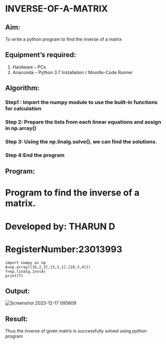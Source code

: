 # INVERSE-OF-A-MATRIX
## Aim:
To write a python program to find the inverse of a matrix
## Equipment’s required:
1. 	Hardware – PCs
2. 	Anaconda – Python 3.7 Installation / Moodle-Code Runner
## Algorithm:
### Step1 : Import the numpy module to use the built-in functions for calculation
### Step 2: Prepare the lists from each linear equations and assign in np.array()
### Step 3: Using the np.linalg.solve(), we can find the solutions.
### Step 4:End the program 

## Program:
# Program to find the inverse of a matrix.
# Developed by: THARUN D         
# RegisterNumber:23013993
~~~
import numpy as np
A=np.array([[6,2,3],[3,1,1],[10,3,4]])
T=np.linalg.inv(A)
print(T)
~~~
## Output:
![Screenshot 2023-12-17 095609](https://github.com/THARUNDT/INVERSE-OF-A-MATRIX/assets/144871537/efad80b1-ed6a-49c7-9d55-2eb32d377d61)

## Result:
Thus the inverse of given matrix is successfully solved using python program

